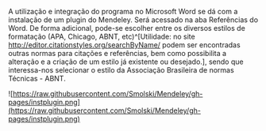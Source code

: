 A utilização e integração do programa no Microsoft Word se dá com a instalação de um plugin do Mendeley. Será acessado na aba Referências do Word. De forma adicional, pode-se escolher entre os diversos estilos de formatação (APA, Chicago, ABNT, etc)^[Utilidade: no site <http://editor.citationstyles.org/searchByName/> podem ser encontradas outras normas para citações e referências, bem como possibilita a alteração e a criação de um estilo já existente ou desejado.], sendo que interessa-nos selecionar o estilo da Associação Brasileira de normas Técnicas - ABNT.

![https://raw.githubusercontent.com/Smolski/Mendeley/gh-pages/instplugin.png](https://raw.githubusercontent.com/Smolski/Mendeley/gh-pages/instplugin.png)
